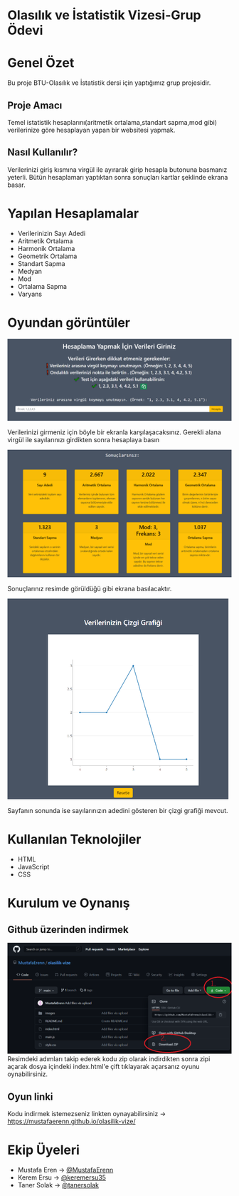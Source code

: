 # Olasılık ve İstatistik Vizesi-Grup Ödevi

# Genel Özet
Bu proje  BTU-Olasılık ve İstatistik dersi için yaptığımız grup projesidir.
## Proje Amacı
Temel istatistik hesaplarını(aritmetik ortalama,standart sapma,mod gibi) verilerinize göre hesaplayan yapan bir websitesi yapmak.

## Nasıl Kullanılır?
Verilerinizi giriş kısmına virgül ile ayırarak girip hesapla butonuna basmanız yeterli. Bütün hesaplamarı yaptıktan sonra sonuçları kartlar şeklinde ekrana basar.

# Yapılan Hesaplamalar
- Verilerinizin Sayı Adedi
- Aritmetik Ortalama
- Harmonik Ortalama
- Geometrik Ortalama
- Standart Sapma
- Medyan
- Mod
- Ortalama Sapma
- Varyans

# Oyundan görüntüler

<img src="images/img1.png" >

Verilerinizi girmeniz için böyle bir ekranla karşılaşacaksınız. Gerekli alana virgül ile sayılarınızı girdikten sonra hesaplaya basın

<img src="images/img2.png" >

Sonuçlarınız resimde görüldüğü gibi ekrana basılacaktır.

<img src="images/img3.png"  height="450" >

Sayfanın sonunda ise sayılarınızın adedini gösteren bir çizgi grafiği mevcut.


# Kullanılan Teknolojiler
- HTML
- JavaScript
- CSS

# Kurulum ve Oynanış
## Github üzerinden indirmek

<img src="images/kurulum.png">
Resimdeki adımları takip ederek kodu zip olarak indirdikten sonra zipi açarak dosya içindeki index.html'e çift tıklayarak açarsanız oyunu oynabilirsiniz.

## Oyun linki
Kodu indirmek istemezseniz linkten oynayabilirsiniz -> https://mustafaerenn.github.io/olasilik-vize/

# Ekip Üyeleri
- Mustafa Eren ->  [@MustafaErenn](https://github.com/MustafaErenn)
- Kerem Ersu ->  [@keremersu35](https://github.com/keremersu35)
- Taner Solak ->  [@tanersolak](https://github.com/tanersolak)




